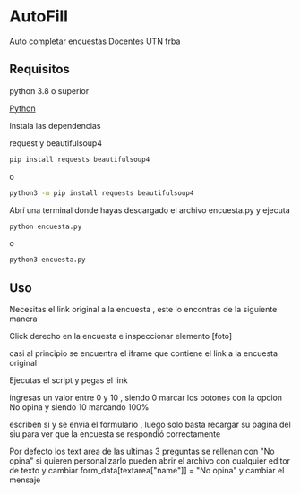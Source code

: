 
# AutoFill
Auto completar encuestas Docentes UTN frba

## Requisitos

python 3.8 o superior

[Python](https://www.python.org/downloads/windows/)

Instala las dependencias

request y beautifulsoup4
```bash
pip install requests beautifulsoup4
```
o

```bash
python3 -m pip install requests beautifulsoup4
```


Abrí una terminal donde hayas descargado el archivo encuesta.py y ejecuta
```bash
python encuesta.py
```
o
```bash
python3 encuesta.py
```

## Uso

Necesitas el link original a la encuesta , este lo encontras de la siguiente manera

Click derecho en la encuesta e inspeccionar elemento
[foto]

casi al principio se encuentra el iframe que contiene el link a la encuesta original

Ejecutas el script y pegas el link

ingresas un valor entre 0 y 10 , siendo 0 marcar los botones con la opcion No opina y siendo 10 marcando 100%

escriben si y se envia el formulario , luego solo basta recargar su pagina del siu para ver que la encuesta se respondió correctamente


Por defecto los text area de las ultimas 3 preguntas se rellenan con "No opina" si quieren personalizarlo pueden abrir el archivo con cualquier editor de texto y cambiar 
form_data[textarea["name"]] = "No opina" 
y cambiar el mensaje




